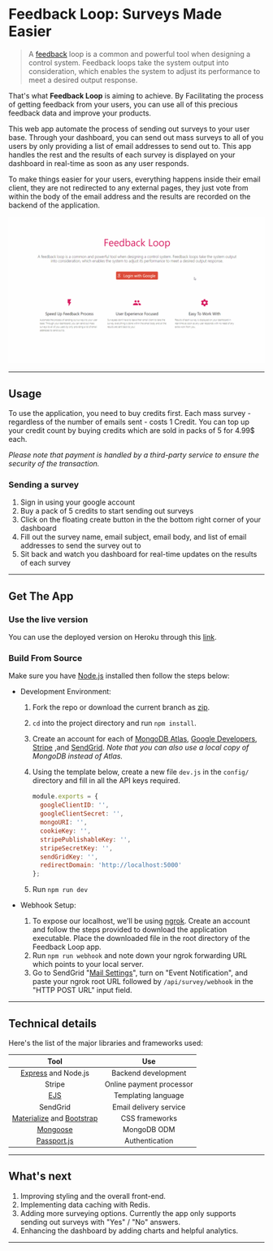 # Feedback Loop: Surveys Made Easier

> A [feedback](https://en.wikipedia.org/wiki/Feedback) loop is a common and powerful tool when designing a control system. Feedback loops take the system output into consideration, which enables the system to adjust its performance to meet a desired output response.

That's what **Feedback Loop** is aiming to achieve. By Facilitating the process of getting feedback from your users, you can use all of this precious feedback data and improve your products.

This web app automate the process of sending out surveys to your user base. Through your dashboard, you can send out mass surveys to all of you users by only providing a list of email addresses to send out to. This app handles the rest and the results of each survey is displayed on your dashboard in real-time as soon as any user responds.

To make things easier for your users, everything happens inside their email client, they are not redirected to any external pages, they just vote from within the body of the email address and the results are recorded on the backend of the application.

![Demo](demo.gif)

---

## Usage

To use the application, you need to buy credits first. Each mass survey - regardless of the number of emails sent - costs 1 Credit. You can top up your credit count by buying credits which are sold in packs of 5 for 4.99\$ each.

_Please note that payment is handled by a third-party service to ensure the security of the transaction._

### Sending a survey

1. Sign in using your google account
2. Buy a pack of 5 credits to start sending out surveys
3. Click on the floating create button in the the bottom right corner of your dashboard
4. Fill out the survey name, email subject, email body, and list of email addresses to send the survey out to
5. Sit back and watch you dashboard for real-time updates on the results of each survey

---

## Get The App

### Use the live version

You can use the deployed version on Heroku through this [link](https://feed-back-loop.herokuapp.com/).

### Build From Source

Make sure you have [Node.js](https://nodejs.org/) installed then follow the steps below:

- Development Environment:

  1. Fork the repo or download the current branch as [zip](https://github.com/ahmedkrmn/Feedback-Loop/archive/master.zip).
  2. `cd` into the project directory and run `npm install`.
  3. Create an account for each of [MongoDB Atlas](https://www.mongodb.com/cloud/atlas), [Google Developers](https://console.developers.google.com/), [Stripe](https://stripe.com/) ,and [SendGrid](https://sendgrid.com/). _Note that you can also use a local copy of MongoDB instead of Atlas._
  4. Using the template below, create a new file `dev.js` in the `config/` directory and fill in all the API keys required.

     ```javascript
     module.exports = {
       googleClientID: '',
       googleClientSecret: '',
       mongoURI: '',
       cookieKey: '',
       stripePublishableKey: '',
       stripeSecretKey: '',
       sendGridKey: '',
       redirectDomain: 'http://localhost:5000'
     };
     ```

  5. Run `npm run dev`

- Webhook Setup:
  1. To expose our localhost, we'll be using [ngrok](https://dashboard.ngrok.com/get-started). Create an account and follow the steps provided to download the application executable. Place the downloaded file in the root directory of the Feedback Loop app.
  2. Run `npm run webhook` and note down your ngrok forwarding URL which points to your local server.
  3. Go to SendGrid "[Mail Settings](https://app.sendgrid.com/settings/mail_settings)", turn on "Event Notification", and paste your ngrok root URL followed by `/api/survey/webhook` in the "HTTP POST URL" input field.

---

## Technical details

Here's the list of the major libraries and frameworks used:

|                                         Tool                                          |           Use            |
| :-----------------------------------------------------------------------------------: | :----------------------: |
|                    [Express](https://www.express.com/) and Node.js                    |   Backend development    |
|                                        Stripe                                         | Online payment processor |
|                                [EJS](https://ejs.co/)                                 |   Templating language    |
|                                       SendGrid                                        |  Email delivery service  |
| [Materialize](https://materializecss.com/) and [Bootstrap](https://getbootstrap.com/) |      CSS frameworks      |
|                          [Mongoose](https://mongoosejs.com/)                          |       MongoDB ODM        |
|                       [Passport.js](http://www.passportjs.org/)                       |      Authentication      |

---

## What's next

1. Improving styling and the overall front-end.
2. Implementing data caching with Redis.
3. Adding more surveying options. Currently the app only supports sending out surveys with "Yes" / "No" answers.
4. Enhancing the dashboard by adding charts and helpful analytics.

---
